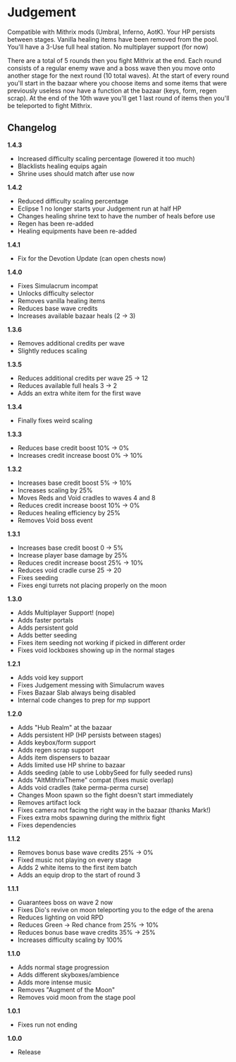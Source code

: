 # Judgement

Compatible with Mithrix mods (Umbral, Inferno, AotK). Your HP persists between stages. Vanilla healing items have been removed from the pool. You'll have a 3-Use full heal station. No multiplayer support (for now)

There are a total of 5 rounds then you fight Mithrix at the end. Each round consists of a regular enemy wave and a boss wave then you move onto another stage for the next round (10 total waves). At the start of every round you'll start in the bazaar where you choose items and some items that were previously useless now have a function at the bazaar (keys, form, regen scrap). At the end of the 10th wave you'll get 1 last round of items then you'll be teleported to fight Mithrix.

## Changelog

**1.4.3**

- Increased difficulty scaling percentage (lowered it too much)
- Blacklists healing equips again
- Shrine uses should match after use now

**1.4.2**

- Reduced difficulty scaling percentage
- Eclipse 1 no longer starts your Judgement run at half HP
- Changes healing shrine text to have the number of heals before use
- Regen has been re-added
- Healing equipments have been re-added

**1.4.1**

- Fix for the Devotion Update (can open chests now)

**1.4.0**

- Fixes Simulacrum incompat
- Unlocks difficulty selector
- Removes vanilla healing items
- Reduces base wave credits
- Increases available bazaar heals (2 -> 3)

**1.3.6**

- Removes additional credits per wave
- Slightly reduces scaling

**1.3.5**

- Reduces additional credits per wave 25 -> 12
- Reduces available full heals 3 -> 2
- Adds an extra white item for the first wave

**1.3.4**

- Finally fixes weird scaling

**1.3.3**

- Reduces base credit boost 10% -> 0%
- Increases credit increase boost 0% -> 10%

**1.3.2**

- Increases base credit boost 5% -> 10%
- Increases scaling by 25%
- Moves Reds and Void cradles to waves 4 and 8
- Reduces credit increase boost 10% -> 0%
- Reduces healing efficiency by 25%
- Removes Void boss event

**1.3.1**

- Increases base credit boost 0 -> 5%
- Increase player base damage by 25%
- Reduces credit increase boost 25% -> 10%
- Reduces void cradle curse 25 -> 20
- Fixes seeding
- Fixes engi turrets not placing properly on the moon

**1.3.0**

- Adds Multiplayer Support! (nope)
- Adds faster portals
- Adds persistent gold
- Adds better seeding
- Fixes item seeding not working if picked in different order
- Fixes void lockboxes showing up in the normal stages

**1.2.1**

- Adds void key support
- Fixes Judgement messing with Simulacrum waves
- Fixes Bazaar Slab always being disabled
- Internal code changes to prep for mp support

**1.2.0**

- Adds "Hub Realm" at the bazaar
- Adds persistent HP (HP persists between stages)
- Adds keybox/form support
- Adds regen scrap support
- Adds item dispensers to bazaar
- Adds limited use HP shrine to bazaar
- Adds seeding (able to use LobbySeed for fully seeded runs)
- Adds "AltMithrixTheme" compat (fixes music overlap)
- Adds void cradles (take perma-perma curse)
- Changes Moon spawn so the fight doesn't start immediately
- Removes artifact lock
- Fixes camera not facing the right way in the bazaar (thanks Mark!)
- Fixes extra mobs spawning during the mithrix fight
- Fixes dependencies

**1.1.2**

- Removes bonus base wave credits 25% -> 0%
- Fixed music not playing on every stage
- Adds 2 white items to the first item batch
- Adds an equip drop to the start of round 3

**1.1.1**

- Guarantees boss on wave 2 now
- Fixes Dio's revive on moon teleporting you to the edge of the arena
- Reduces lighting on void RPD
- Reduces Green -> Red chance from 25% -> 10%
- Reduces bonus base wave credits 35% -> 25%
- Increases difficulty scaling by 100%

**1.1.0**

- Adds normal stage progression
- Adds different skyboxes/ambience
- Adds more intense music
- Removes "Augment of the Moon"
- Removes void moon from the stage pool

**1.0.1**

- Fixes run not ending

**1.0.0**

- Release
